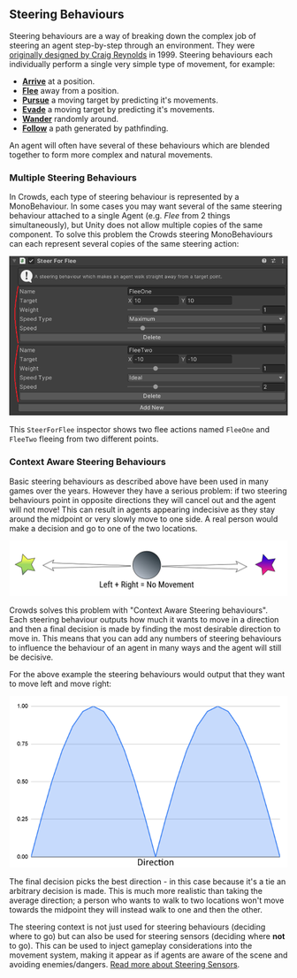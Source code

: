 ## Steering Behaviours

Steering behaviours are a way of breaking down the complex job of steering an agent step-by-step through an environment. They were [originally designed by Craig Reynolds](http://www.red3d.com/cwr/steer/gdc99/) in 1999. Steering behaviours each individually perform a single very simple type of movement, for example:

 - [**Arrive**](../../Reference/MonoBehaviours/Steering/SteerForArrival) at a position.
 - [**Flee**](../../Reference/MonoBehaviours/Steering/SteerForFlee) away from a position.
 - [**Pursue**](../../Reference/MonoBehaviours/Steering/SteerForPursue) a moving target by predicting it's movements.
 - [**Evade**](../../Reference/MonoBehaviours/Steering/SteerForEvade) a moving target by predicting it's movements.
 - [**Wander**](../../Reference/Monobehaviours/Steering/SteerForWander) randomly around.
 - [**Follow**](../../Reference/MonoBehaviours/Steering/SteerForGoal) a path generated by pathfinding.

An agent will often have several of these behaviours which are blended together to form more complex and natural movements.

### Multiple Steering Behaviours

In Crowds, each type of steering behaviour is represented by a MonoBehaviour. In some cases you may want several of the same steering behaviour attached to a single Agent (e.g. _Flee_ from 2 things simultaneously), but Unity does not allow multiple copies of the same component. To solve this problem the Crowds steering MonoBehaviours can each represent several copies of the same steering action:

![Two Instances Of SteerForFlee](../../images/SteerForFleeTwoInstances.png)

This `SteerForFlee` inspector shows two flee actions named `FleeOne` and `FleeTwo` fleeing from two different points.

### Context Aware Steering Behaviours

Basic steering behaviours as described above have been used in many games over the years. However they have a serious problem: if two steering behaviours point in opposite directions they will cancel out and the agent will not move! This can result in agents appearing indecisive as they stay around the midpoint or very slowly move to one side. A real person would make a decision and go to one of the two locations.

![Indecisive Agent](../../images/SteeringBehavioursNoMovement.png)

Crowds solves this problem with "Context Aware Steering behaviours". Each steering behaviour outputs how much it wants to move in a direction and then a final decision is made by finding the most desirable direction to move in. This means that you can add any numbers of steering behaviours to influence the behaviour of an agent in many ways and the agent will still be decisive.

For the above example the steering behaviours would output that they want to move left and move right:

![Steering Context Graph](../../images/SteeringContextGraph.png)

The final decision picks the best direction - in this case because it's a tie an arbitrary decision is made. This is much more realistic than taking the average direction; a person who wants to walk to two locations won't move towards the midpoint they will instead walk to one and then the other.

The steering context is not just used for steering behaviours (deciding where to go) but can also be used for steering sensors (deciding where **not** to go). This can be used to inject gameplay considerations into the movement system, making it appear as if agents are aware of the scene and avoiding enemies/dangers. [Read more about Steering Sensors](../SteeringSensors.md).